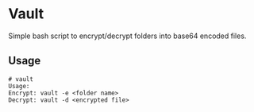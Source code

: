 # Vault
Simple bash script to encrypt/decrypt folders into base64 encoded files. 

## Usage
```
# vault
Usage:
Encrypt: vault -e <folder name>
Decrypt: vault -d <encrypted file>
```
